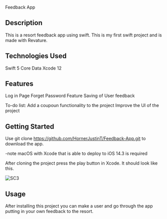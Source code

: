 Feedback App

## Description

This is a resort feedback app using swift. This is my first swift project and is made with Revature.

## Technologies Used

Swift 5
Core Data 
Xcode 12

## Features

Log in Page
Forget Password Feature
Saving of User feedback

To-do list:
Add a coupoun functionality to the project
Improve the UI of the project
## Getting Started
   
Use git clone https://github.com/HornerJustinT/Feedback-App.git to download the app.

-note macOS with Xcode that is able to deploy to iOS 14.3 is required

After cloning the project press the play button in Xcode. It should look like this.


![SC3](https://user-images.githubusercontent.com/46014626/120674022-4e510c80-c459-11eb-9fcf-14bab73d972d.png)


## Usage

After installing this project you can make a user and go through the app putting in your own feedback to the resort.



